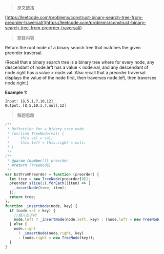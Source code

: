 <!--
 * @Author: FBB
 * @Date: 2020-04-21 21:04:33
 * @LastEditors: FBB
 * @LastEditTime: 2020-04-21 21:06:51
 * @Description: 
 -->

> 原文链接

[https://leetcode.com/problems/construct-binary-search-tree-from-preorder-traversal/](https://leetcode.com/problems/construct-binary-search-tree-from-preorder-traversal/)

> 题目内容

Return the root node of a binary search tree that matches the given preorder traversal.

(Recall that a binary search tree is a binary tree where for every node, any descendant of node.left has a value < node.val, and any descendant of node.right has a value > node.val.  Also recall that a preorder traversal displays the value of the node first, then traverses node.left, then traverses node.right.)

**Example 1:**
```
Input: [8,5,1,7,10,12]
Output: [8,5,10,1,7,null,12]
```

> 解题思路

```js
/**
 * Definition for a binary tree node.
 * function TreeNode(val) {
 *     this.val = val;
 *     this.left = this.right = null;
 * }
 */
/**
 * @param {number[]} preorder
 * @return {TreeNode}
 */
var bstFromPreorder = function (preorder) {
  let tree = new TreeNode(preorder[0]);
  preorder.slice(1).forEach((item) => {
    _insertNode(tree, item);
  });
  return tree;
};
function _insertNode(node, key) {
  if (node.val > key) {
    //插入左子树
    node.left ? _insertNode(node.left, key) : (node.left = new TreeNode(key));
  } else {
    node.right
      ? _insertNode(node.right, key)
      : (node.right = new TreeNode(key));
  }
}
```
